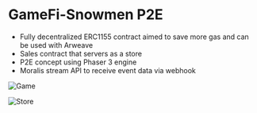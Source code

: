 # GameFi-Snowmen P2E

- Fully decentralized ERC1155 contract aimed to save more gas and can be used with Arweave 
- Sales contract that servers as a store 
- P2E concept using Phaser 3 engine
- Moralis stream API to receive event data via webhook


![Game](https://i.ibb.co/nfg5WCg/1.png)

![Store](https://i.ibb.co/09JT8sF/2.png)
